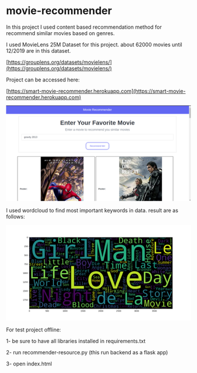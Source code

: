 # movie-recommender

In this project I used content based recommendation method for recommend similar movies based on genres.

I used MovieLens 25M Dataset for this project. about 62000 movies until 12/2019 are in this dataset.


[https://grouplens.org/datasets/movielens/](https://grouplens.org/datasets/movielens/)


Project can be accessed here: 



[https://smart-movie-recommender.herokuapp.com](https://smart-movie-recommender.herokuapp.com)




![Alt text](/img/recommender.png?raw=true "Recommender: ")


I used wordcloud to find most important keywords in data. result are as follows:


![Alt text](/img/word_cloud.png?raw=true "Word Cloud: ")


For test project offline:

1- be sure to have all libraries installed in requirements.txt

2- run recommender-resource.py (this run backend as a flask app)

3- open index.html

